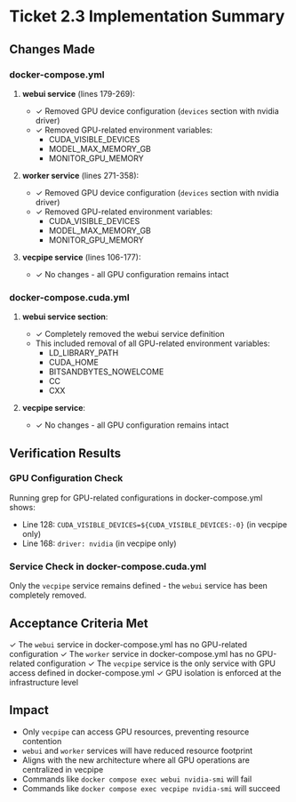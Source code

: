 # Ticket 2.3 Implementation Summary

## Changes Made

### docker-compose.yml

1. **webui service** (lines 179-269):
   - ✓ Removed GPU device configuration (`devices` section with nvidia driver)
   - ✓ Removed GPU-related environment variables:
     - CUDA_VISIBLE_DEVICES
     - MODEL_MAX_MEMORY_GB
     - MONITOR_GPU_MEMORY

2. **worker service** (lines 271-358):
   - ✓ Removed GPU device configuration (`devices` section with nvidia driver)
   - ✓ Removed GPU-related environment variables:
     - CUDA_VISIBLE_DEVICES
     - MODEL_MAX_MEMORY_GB
     - MONITOR_GPU_MEMORY

3. **vecpipe service** (lines 106-177):
   - ✓ No changes - all GPU configuration remains intact

### docker-compose.cuda.yml

1. **webui service section**:
   - ✓ Completely removed the webui service definition
   - This included removal of all GPU-related environment variables:
     - LD_LIBRARY_PATH
     - CUDA_HOME
     - BITSANDBYTES_NOWELCOME
     - CC
     - CXX

2. **vecpipe service**:
   - ✓ No changes - all GPU configuration remains intact

## Verification Results

### GPU Configuration Check
Running grep for GPU-related configurations in docker-compose.yml shows:
- Line 128: `CUDA_VISIBLE_DEVICES=${CUDA_VISIBLE_DEVICES:-0}` (in vecpipe only)
- Line 168: `driver: nvidia` (in vecpipe only)

### Service Check in docker-compose.cuda.yml
Only the `vecpipe` service remains defined - the `webui` service has been completely removed.

## Acceptance Criteria Met

✓ The `webui` service in docker-compose.yml has no GPU-related configuration
✓ The `worker` service in docker-compose.yml has no GPU-related configuration
✓ The `vecpipe` service is the only service with GPU access defined in docker-compose.yml
✓ GPU isolation is enforced at the infrastructure level

## Impact

- Only `vecpipe` can access GPU resources, preventing resource contention
- `webui` and `worker` services will have reduced resource footprint
- Aligns with the new architecture where all GPU operations are centralized in vecpipe
- Commands like `docker compose exec webui nvidia-smi` will fail
- Commands like `docker compose exec vecpipe nvidia-smi` will succeed